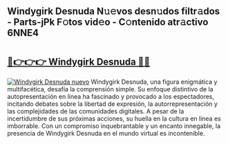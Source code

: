## Windygirk Desnuda N𝚞𝚎vos desn𝚞dos filtr𝚊dos - Parts-jPk F𝚘tos vid𝚎o - C𝚘ntenido atr𝚊ctivo 6NNE4

# <h2><a href="http://mb82g4s.tromn.icu/?c=Windygirk+Desnuda">🔗👉👉👉 Windygirk Desnuda 🔗🔗</a></h2>

[![Windygirk Desnuda nuevo](https://i.imgur.com/pEAQMta.gif)](http://mb82g4s.tromn.icu/?c=Windygirk+Desnuda)
Windygirk Desnuda, una figura enigmática y multifacética, desafía la comprensión simple. Su enfoque distintivo de la autopresentación en línea ha fascinado y provocado a los espectadores, incitando debates sobre la libertad de expresión, la autorrepresentación y las complejidades de las comunidades digitales. A pesar de la incertidumbre de sus próximas acciones, su huella en la cultura en línea es imborrable. Con un compromiso inquebrantable y un encanto innegable, la presencia de Windygirk Desnuda en el mundo virtual es incontenible.
